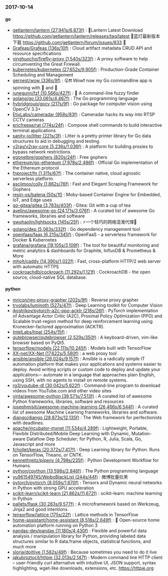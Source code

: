 ### 2017-10-14

#### go
* [getlantern/lantern (27,941s/6,873f)](https://github.com/getlantern/lantern) : 🔴Lantern Latest Download https://github.com/getlantern/lantern/releases/tag/latest 🔴蓝灯最新版本下载 https://github.com/getlantern/forum/issues/833 🔴
* [Grafeas/Grafeas (136s/10f)](https://github.com/Grafeas/Grafeas) : Cloud artifact metadata CRUD API and resource specifications
* [yinghuocho/firefly-proxy (1,540s/323f)](https://github.com/yinghuocho/firefly-proxy) : A proxy software to help circumventing the Great Firewall.
* [kubernetes/kubernetes (27,652s/9,905f)](https://github.com/kubernetes/kubernetes) : Production-Grade Container Scheduling and Management
* [gernest/wow (336s/9f)](https://github.com/gernest/wow) : 😮❗️❗️ Wow❗️ now my Go commandline app is spinning with 🌈 and 🐴
* [junegunn/fzf (10,566s/427f)](https://github.com/junegunn/fzf) : 🌸 A command-line fuzzy finder
* [golang/go (33,061s/4,467f)](https://github.com/golang/go) : The Go programming language
* [hybridgroup/gocv (217s/9f)](https://github.com/hybridgroup/gocv) : Go package for computer vision using OpenCV 3.3+
* [EtixLabs/cameradar (958s/83f)](https://github.com/EtixLabs/cameradar) : Cameradar hacks its way into RTSP CCTV cameras
* [ericfreese/rat (774s/24f)](https://github.com/ericfreese/rat) : Compose shell commands to build interactive terminal applications
* [sanity-io/litter (221s/3f)](https://github.com/sanity-io/litter) : Litter is a pretty printer library for Go data structures to aid in debugging and testing.
* [v2ray/v2ray-core (5,236s/1,036f)](https://github.com/v2ray/v2ray-core) : A platform for building proxies to bypass network restrictions.
* [egonelbre/gophers (820s/24f)](https://github.com/egonelbre/gophers) : Free gophers
* [ethereum/go-ethereum (7,978s/2,486f)](https://github.com/ethereum/go-ethereum) : Official Go implementation of the Ethereum protocol
* [fnproject/fn (1,311s/67f)](https://github.com/fnproject/fn) : The container native, cloud agnostic serverless platform.
* [asciimoo/colly (1,862s/76f)](https://github.com/asciimoo/colly) : Fast and Elegant Scraping Framework for Gophers
* [resin-os/balena (50s/1f)](https://github.com/resin-os/balena) : Moby-based Container Engine for Embedded, IoT, and Edge uses
* [go-gitea/gitea (3,783s/403f)](https://github.com/go-gitea/gitea) : Gitea: Git with a cup of tea
* [avelino/awesome-go (24,171s/3,076f)](https://github.com/avelino/awesome-go) : A curated list of awesome Go frameworks, libraries and software
* [gwuhaolin/lightsocks (145s/25f)](https://github.com/gwuhaolin/lightsocks) : ⚡️一个轻巧的网络混淆代理🚪
* [golang/dep (5,063s/332f)](https://github.com/golang/dep) : Go dependency management tool
* [openfaas/faas (6,215s/345f)](https://github.com/openfaas/faas) : OpenFaaS - a serverless framework for Docker & Kubernetes
* [grafana/grafana (18,105s/3,109f)](https://github.com/grafana/grafana) : The tool for beautiful monitoring and metric analytics & dashboards for Graphite, InfluxDB & Prometheus & More
* [mholt/caddy (14,390s/1,022f)](https://github.com/mholt/caddy) : Fast, cross-platform HTTP/2 web server with automatic HTTPS
* [cockroachdb/cockroach (11,292s/1,121f)](https://github.com/cockroachdb/cockroach) : CockroachDB - the open source, cloud-native SQL database.

#### python
* [mricon/rev-proxy-grapher (202s/9f)](https://github.com/mricon/rev-proxy-grapher) : Reverse proxy grapher
* [tryolabs/luminoth (527s/47f)](https://github.com/tryolabs/luminoth) : Deep Learning toolkit for Computer Vision
* [ikostrikov/pytorch-a2c-ppo-acktr (216s/26f)](https://github.com/ikostrikov/pytorch-a2c-ppo-acktr) : PyTorch implementation of Advantage Actor Critic (A2C), Proximal Policy Optimization (PPO) and Scalable trust-region method for deep reinforcement learning using Kronecker-factored approximation (ACKTR).
* [IntelLabs/hpat (254s/15f)](https://github.com/IntelLabs/hpat) : 
* [qutebrowser/qutebrowser (2,529s/350f)](https://github.com/qutebrowser/qutebrowser) : A keyboard-driven, vim-like browser based on PyQt5.
* [tensorflow/models (22,111s/10,245f)](https://github.com/tensorflow/models) : Models built with TensorFlow
* [XX-net/XX-Net (17,622s/5,580f)](https://github.com/XX-net/XX-Net) : a web proxy tool
* [ansible/ansible (26,024s/9,157f)](https://github.com/ansible/ansible) : Ansible is a radically simple IT automation platform that makes your applications and systems easier to deploy. Avoid writing scripts or custom code to deploy and update your applications— automate in a language that approaches plain English, using SSH, with no agents to install on remote systems.
* [rg3/youtube-dl (30,042s/5,622f)](https://github.com/rg3/youtube-dl) : Command-line program to download videos from YouTube.com and other video sites
* [vinta/awesome-python (39,571s/7,513f)](https://github.com/vinta/awesome-python) : A curated list of awesome Python frameworks, libraries, software and resources
* [josephmisiti/awesome-machine-learning (26,466s/6,544f)](https://github.com/josephmisiti/awesome-machine-learning) : A curated list of awesome Machine Learning frameworks, libraries and software.
* [django/django (28,873s/12,135f)](https://github.com/django/django) : The Web framework for perfectionists with deadlines.
* [apache/incubator-mxnet (11,534s/4,289f)](https://github.com/apache/incubator-mxnet) : Lightweight, Portable, Flexible Distributed/Mobile Deep Learning with Dynamic, Mutation-aware Dataflow Dep Scheduler; for Python, R, Julia, Scala, Go, Javascript and more
* [fchollet/keras (20,372s/7,417f)](https://github.com/fchollet/keras) : Deep Learning library for Python. Runs on TensorFlow, Theano, or CNTK.
* [kennethreitz/pipenv (4,798s/235f)](https://github.com/kennethreitz/pipenv) : Python Development Workflow for Humans.
* [python/cpython (13,598s/2,846f)](https://github.com/python/cpython) : The Python programming language
* [yu961549745/WeiboBlackList (244s/44f)](https://github.com/yu961549745/WeiboBlackList) : 微博批量拉黑
* [pytorch/pytorch (8,059s/1,670f)](https://github.com/pytorch/pytorch) : Tensors and Dynamic neural networks in Python with strong GPU acceleration
* [scikit-learn/scikit-learn (21,862s/11,672f)](https://github.com/scikit-learn/scikit-learn) : scikit-learn: machine learning in Python
* [pallets/flask (30,283s/9,577f)](https://github.com/pallets/flask) : A microframework based on Werkzeug, Jinja2 and good intentions
* [tensorflow/lattice (175s/22f)](https://github.com/tensorflow/lattice) : Lattice methods in TensorFlow
* [home-assistant/home-assistant (8,518s/2,649f)](https://github.com/home-assistant/home-assistant) : 🏡 Open-source home automation platform running on Python 3
* [pandas-dev/pandas (11,180s/4,430f)](https://github.com/pandas-dev/pandas) : Flexible and powerful data analysis / manipulation library for Python, providing labeled data structures similar to R data.frame objects, statistical functions, and much more
* [sloria/doitlive (1,582s/49f)](https://github.com/sloria/doitlive) : Because sometimes you need to do it live
* [jakubroztocil/httpie (32,013s/2,147f)](https://github.com/jakubroztocil/httpie) : Modern command line HTTP client – user-friendly curl alternative with intuitive UI, JSON support, syntax highlighting, wget-like downloads, extensions, etc. https://httpie.org
